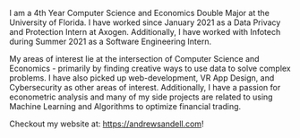 I am a 4th Year Computer Science and Economics Double Major at the University of Florida. I have worked since January 2021 as a Data Privacy and Protection Intern at Axogen. Additionally, I have worked with Infotech during Summer 2021 as a Software Engineering Intern.

My areas of interest lie at the intersection of Computer Science and Economics - primarily by finding creative ways to use data to solve complex problems. I have also picked up web-development, VR App Design, and Cybersecurity as other areas of interest. Additionally, I have a passion for econometric analysis and many of my side projects are related to using Machine Learning and Algorithms to optimize financial trading.

Checkout my website at: https://andrewsandell.com!
